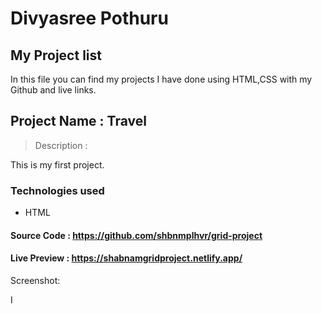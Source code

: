 # Divyasree Pothuru

## My Project list

In this file you can find my projects I have done  using HTML,CSS with my Github and live links.

## Project Name : Travel

>Description :

This is my first project.


### Technologies used
- HTML

#### Source Code :  https://github.com/shbnmplhvr/grid-project

#### Live Preview :  https://shabnamgridproject.netlify.app/


 Screenshot:



I